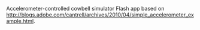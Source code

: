 Accelerometer-controlled cowbell simulator Flash app based on http://blogs.adobe.com/cantrell/archives/2010/04/simple_accelerometer_example.html.
